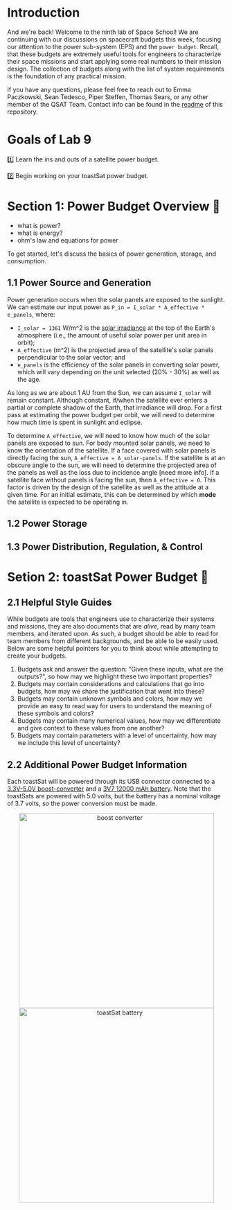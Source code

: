 # Introduction 
And we're back! Welcome to the ninth lab of Space School! We are continuing with our discussions on spacecraft budgets this week, focusing our attention to the power sub-system (EPS) and the `power budget`. Recall, that these budgets are extremely useful tools for engineers to characterize their space missions and start applying some real numbers to their mission design. The collection of budgets along with the list of system requirements is the foundation of any practical mission.

If you have any questions, please feel free to reach out to Emma Paczkowski, Sean Tedesco, Piper Steffen, Thomas Sears, or any other member of the QSAT Team. Contact info can be found in the [readme](https://github.com/queens-satellite-team/Space-School) of this repository. 

# Goals of Lab 9

1️⃣ Learn the ins and outs of a satellite power budget. 

2️⃣ Begin working on your toastSat power budget.  

# Section 1: Power Budget Overview 📖
- what is power?
- what is energy? 
- ohm's law and equations for power

To get started, let's discuss the basics of power generation, storage, and consumption.

## 1.1 Power Source and Generation
Power generation occurs when the solar panels are exposed to the sunlight. We can estimate our input power as `P_in = I_solar * A_effective * e_panels`, where:
- `I_solar = 1361` W/m^2 is the [solar irradiance](https://en.wikipedia.org/wiki/Solar_irradiance#Irradiation_at_the_top_of_the_atmosphere) at the top of the Earth's atmosphere (i.e., the amount of useful solar power per unit area in orbit);
- `A_effective` (m^2) is the projected area of the satellite's solar panels perpendicular to the solar vector; and
- `e_panels` is the efficiency of the solar panels in converting solar power, which will vary depending on the unit selected (20% - 30%) as well as the age.

As long as we are about 1 AU from the Sun, we can assume `I_solar` will remain constant. Although constant, if/when the satellite ever enters a partial or complete shadow of the Earth, that irradiance will drop. For a first pass at estimating the power budget per orbit, we will need to determine how much time is spent in sunlight and eclipse.

To determine `A_effective`, we will need to know how much of the solar panels are exposed to sun. For body mounted solar panels, we need to know the orientation of the satellite. If a face covered with solar panels is directly facing the sun, `A_effective = A_solar-panels`. If the satellite is at an obscure angle to the sun, we will need to determine the projected area of the panels as well as the loss due to incidence angle [need more info]. If a satellite face without panels is facing the sun, then `A_effective = 0`. This factor is driven by the design of the satellite as well as the attitude at a given time. For an initial estimate, this can be determined by which **mode** the satellite is expected to be operating in.

## 1.2 Power Storage

## 1.3 Power Distribution, Regulation, & Control

# Setion 2: toastSat Power Budget 🔋

## 2.1 Helpful Style Guides
While budgets are tools that engineers use to characterize their systems and missions, they are also documents that are _alive_, read by many team members, and iterated upon. As such, a budget should be able to read for team members from different backgrounds, and be able to be easily used. Below are some helpful pointers for you to think about while attempting to create your budgets. 

1. Budgets ask and answer the question: "Given these inputs, what are the outputs?", so how may we highlight these two important properties?
1. Budgets may contain considerations and calculations that go into budgets, how may we share the justification that went into these?
1. Budgets may contain unknown symbols and colors, how may we provide an easy to read way for users to understand the meaning of these symbols and colors? 
1. Budgets may contain many numerical values, how may we differentiate and give context to these values from one another?  
1. Budgets may contain parameters with a level of uncertainty, how may we include this level of uncertainty?

## 2.2 Additional Power Budget Information 
Each toastSat will be powered through its USB connector connected to a [3.3V-5.0V boost-converter](https://www.pishop.ca/product/powerboost-1000-charger-rechargeable-5v-lipo-usb-boost-1a-1000c/) and a [3V7 12000 mAh battery](https://www.pishop.ca/product/lithium-ion-polymer-battery-3-7v-1200mah-603450/). Note that the toastSats are powered with 5.0 volts, but the battery has a nominal voltage of 3.7 volts, so the power conversion must be made. 

<p align="center">
  <img src ="https://user-images.githubusercontent.com/48306876/150847412-c4bcf39c-c56c-4b6a-947d-5179428e49b0.png" width = "450" alt ="boost converter"><img src ="https://user-images.githubusercontent.com/48306876/150847198-2602ffab-c3d7-419e-a0dd-080b975f62a4.png" width = "450" alt ="toastSat battery">
</p> 

